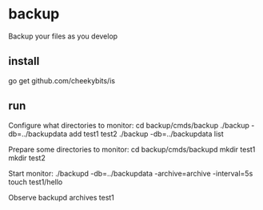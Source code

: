 # backup
Backup your files as you develop

## install
go get github.com/cheekybits/is

## run
Configure what directories to monitor:
cd backup/cmds/backup
./backup -db=../backupdata add test1 test2
./backup -db=../backupdata list

Prepare some directories to monitor:
cd backup/cmds/backupd
mkdir test1
mkdir test2

Start monitor:
./backupd -db=../backupdata -archive=archive -interval=5s
touch test1/hello

Observe backupd archives test1